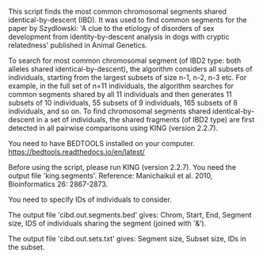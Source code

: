 This script finds the most common chromosomal segments
shared identical-by-descent (IBD). It was used to find common 
segments for the paper by Szydlowski: 'A clue to the etiology of
disorders of sex development from identity-by-descent analysis
in dogs with cryptic relatedness' published in Animal Genetics.

To search for most common chromosomal segment (of IBD2 type:
both alleles shared identical-by-descent), the algorithm
considers all subsets of individuals, starting from the largest
subsets of size n-1, n-2, n-3 etc. For example, in the full set
of n=11 individuals, the algorithm searches for common segments 
shared by all 11 individuals and then generates 11 subsets of 10
individuals, 55 subsets of 9 individuals, 165 subsets of 8 individuals,
and so on. To find chromosomal segments shared identical-by-descent
in a set of individuals, the shared fragments (of IBD2 type) are first
detected in all pairwise comparisons using KING (version 2.2.7).

You need to have BEDTOOLS installed on your computer.
https://bedtools.readthedocs.io/en/latest/

Before using the script, please run KING (version 2.2.7). 
You need the output file 'king.segments'.
Reference: Manichaikul et al. 2010, Bioinformatics 26: 2867-2873.

You need to specify IDs of individuals to consider.  

The output file 'cibd.out.segments.bed' gives:
Chrom, Start, End, Segment size, IDS of individuals sharing the segment (joined with '&').

The output file 'cibd.out.sets.txt' gives:
Segment size, Subset size, IDs in the subset.

